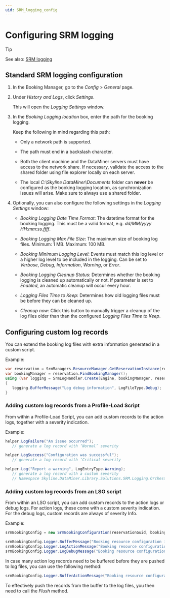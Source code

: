 ```yaml
---
uid: SRM_logging_config
---
```


# Configuring SRM logging

> [!TIP]
> See also: [SRM logging](xref:SRM_logging)

## Standard SRM logging configuration

<!-- RN 31178 -->

1. In the Booking Manager, go to the *Config* > *General* page.

1. Under *History and Logs*, click *Settings*.

   This will open the *Logging Settings* window.

1. In the *Booking Logging location* box, enter the path for the booking logging.

   Keep the following in mind regarding this path:

   - Only a network path is supported.

   - The path must end in a backslash character.

   - Both the client machine and the DataMiner servers must have access to the network share. If necessary, validate the access to the shared folder using file explorer locally on each server.
  
   - The local *C:\Skyline DataMiner\Documents* folder can **never** be configured as the booking logging location, as synchronization issues will arise. Make sure to always use a shared folder.

1. Optionally, you can also configure the following settings in the *Logging Settings*  window:

   - *Booking Logging Date Time Format*: The datetime format for the booking logging. This must be a valid format, e.g. *dd/MM/yyyy HH:mm:ss.ffff*.

   - *Booking Logging Max File Size*: The maximum size of booking log files. Minimum: 1 MB. Maximum: 100 MB.

   - *Booking Minimum Logging Level*: Events must match this log level or a higher log level to be included in the logging. Can be set to *Verbose*, *Debug*, *Information*, *Warning*, or *Error*. <!-- RN 34336 -->

   - *Booking Logging Cleanup Status*: Determines whether the booking logging is cleaned up automatically or not. If parameter is set to *Enabled*, an automatic cleanup will occur every hour.

   - *Logging Files Time to Keep*: Determines how old logging files must be before they can be cleaned up.

   - *Cleanup now*: Click this button to manually trigger a cleanup of the log files older than than the configured *Logging Files Time to Keep*.

## Configuring custom log records

You can extend the booking log files with extra information generated in a custom script. <!-- RN 29545 -->

Example:

```csharp
var reservation = SrmManagers.ResourceManager.GetReservationInstance(reservationId) as ServiceReservationInstance;
var bookingManager = reservation.FindBookingManager();
using (var logging = SrmLogHandler.Create(Engine, bookingManager, reservation))
{
   logging.BufferMessage("Log debug information", LogFileType.Debug);
}
```

### Adding custom log records from a Profile-Load Script

From within a Profile-Load Script, you can add custom records to the action logs, together with a severity indication.

Example:

```csharp
helper.LogFailure("An issue occurred"); 
   // generate a log record with ‘Normal’ severity

helper.LogSuccess("Configuration was successful");
   // generate a log record with ‘Critical severity

helper.Log("Report a warning", LogEntryType.Warning);
   // generate a log record with a custom severity
   // Namespace Skyline.DataMiner.Library.Solutions.SRM.Logging.Orchestration is needed
```

### Adding custom log records from an LSO script

<!-- RN 31988 -->

From within an LSO script, you can add custom records to the action logs or debug logs. For action logs, these come with a custom severity indication. For the debug logs, custom records are always of severity Info.

Example:

```csharp
srmBookingConfig = new SrmBookingConfiguration(reservationGuid, bookingManagerInfo, enhancedAction.Event, engine);

srmBookingConfig.Logger.BufferMessage("Booking resource configuration is disabled", LogFileType.User, SrmLogLevel.Warning);
srmBookingConfig.Logger.LogActionMessage("Booking resource configuration is disabled", LogEntryType.Warning);
srmBookingConfig.Logger.LogDebugMessage("Booking resource configuration is disabled", LogEntryType.Warning);
```

In case many action log records need to be buffered before they are pushed to log files, you can use the following method:

```csharp
srmBookingConfig.Logger.BufferActionMessage("Booking resource configuration is disabled", LogEntryType.Warning);
```

To effectively push the records from the buffer to the log files, you then need to call the *Flush* method.
